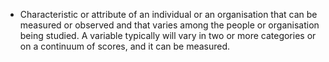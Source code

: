 - Characteristic or attribute of an individual or an organisation that can be measured or observed and that varies among the people or organisation being studied. A variable typically will vary in two or more categories or on a continuum of scores, and it can be measured.
